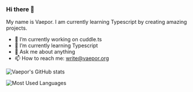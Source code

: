 ### Hi there 👋

My name is Vaepor. I am currently learning Typescript by creating amazing projects.

- 🔭 I’m currently working on cuddle.ts
- 🌱 I’m currently learning Typescript
- 💬 Ask me about anything
- 📫 How to reach me: write@vaepor.org

![Vaepor's GitHub stats](https://github-readme-stats.vercel.app/api?username=vaepor&count_private=true&theme=dracula)

![Most Used Languages](https://github-readme-stats.vercel.app/api/top-langs/?username=vaepor&theme=dracula)
